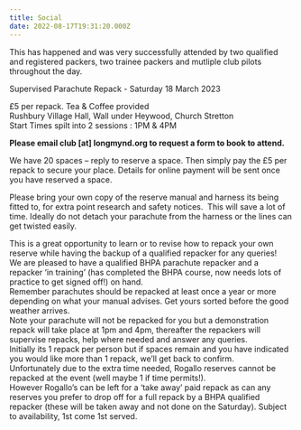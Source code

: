 ```yaml
---
title: Social
date: 2022-08-17T19:31:20.000Z
---
```

This has happened and was very successfully attended by two qualified and registered packers, two trainee packers and mutliple club pilots throughout the day.

Supervised Parachute Repack - Saturday 18 March 2023

£5 per repack. Tea & Coffee provided\
Rushbury Village Hall, Wall under Heywood, Church Stretton\
Start Times spilt into 2 sessions : 1PM & 4PM

**Please email club \[at] longmynd.org to request a form to book to attend.**

We have 20 spaces – reply to reserve a space. Then simply pay the £5 per repack to secure your place. Details for online payment will be sent once you have reserved a space.

Please bring your own copy of the reserve manual and harness its being fitted to, for extra point research and safety notices.  This will save a lot of time. Ideally do not detach your parachute from the harness or the lines can get twisted easily.

This is a great opportunity to learn or to revise how to repack your own reserve while having the backup of a qualified repacker for any queries!\
We are pleased to have a qualified BHPA parachute repacker and a repacker ‘in training’ (has completed the BHPA course, now needs lots of practice to get signed off!) on hand.\
Remember parachutes should be repacked at least once a year or more depending on what your manual advises. Get yours sorted before the good weather arrives.\
Note your parachute will not be repacked for you but a demonstration repack will take place at 1pm and 4pm, thereafter the repackers will supervise repacks, help where needed and answer any queries.\
Initially its 1 repack per person but if spaces remain and you have indicated you would like more than 1 repack, we’ll get back to confirm.\
Unfortunately due to the extra time needed, Rogallo reserves cannot be repacked at the event (well maybe 1 if time permits!).\
However Rogallo’s can be left for a ‘take away’ paid repack as can any reserves you prefer to drop off for a full repack by a BHPA qualified repacker (these will be taken away and not done on the Saturday). Subject to availability, 1st come 1st served.